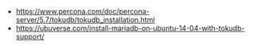 - https://www.percona.com/doc/percona-server/5.7/tokudb/tokudb_installation.html
- https://ubuverse.com/install-mariadb-on-ubuntu-14-04-with-tokudb-support/
